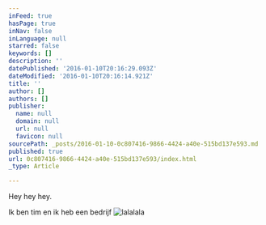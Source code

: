 ```yaml
---
inFeed: true
hasPage: true
inNav: false
inLanguage: null
starred: false
keywords: []
description: ''
datePublished: '2016-01-10T20:16:29.093Z'
dateModified: '2016-01-10T20:16:14.921Z'
title: ''
author: []
authors: []
publisher:
  name: null
  domain: null
  url: null
  favicon: null
sourcePath: _posts/2016-01-10-0c807416-9866-4424-a40e-515bd137e593.md
published: true
url: 0c807416-9866-4424-a40e-515bd137e593/index.html
_type: Article

---
```

Hey hey hey.

Ik ben tim en ik heb een bedrijf
![lalalala](https://the-grid-user-content.s3-us-west-2.amazonaws.com/4379c632-b509-417e-bc90-3b3680959c64.jpg)
